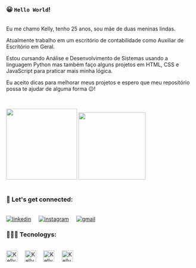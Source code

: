 ### 😀 `Hello World`!

</br>Eu me chamo Kelly, tenho 25 anos, sou mãe de duas meninas lindas.

Atualmente trabalho em um escritório de contabilidade como Auxiliar de Escritório em Geral.

Estou cursando Análise e Desenvolvimento de Sistemas usando a linguagem Python mas também faço alguns projetos em HTML, CSS e JavaScript para praticar mais minha lógica.

Eu aceito dicas para melhorar meus projetos e espero que meu repositório possa te ajudar de alguma forma 😉!

</br><div>

  <img height="190em" src="https://github-readme-stats.vercel.app/api?username=KellyErnesto&show_icons=true&theme=tokyonight"/>
  <img height="180em" src="https://github-readme-stats.vercel.app/api/top-langs/?username=KellyErnesto&layout=compact&theme=tokyonight"/>

</div></br>

### 💞 Let's get connected:

</br>[![linkedin](https://img.shields.io/badge/LinkedIn-0077B5?style=for-the-badge&logo=linkedin&logoColor=white)](https://www.linkedin.com/in/kelly-ernesto-892004215/) &nbsp;&nbsp;&nbsp;
[![instagram](https://img.shields.io/badge/Instagram-E4405F?style=for-the-badge&logo=instagram&logoColor=white)](https://www.instagram.com/kellyernestoo/)
&nbsp;&nbsp;&nbsp;
[![gmail](https://img.shields.io/badge/Gmail-D14836?style=for-the-badge&logo=gmail&logoColor=white)](kellyernesto351@gmail.com)</br>

### 👩🏽‍💻 Tecnologys:

</br>
<div>

  <img align="center" alt="Kelly_Python" height="30" widht="40" src="https://cdn-icons-png.flaticon.com/128/1822/1822899.png"/>
  &nbsp;&nbsp;&nbsp;
  <img align="center" alt="Kelly_HTML" height="30" widht="40" src="https://cdn-icons-png.flaticon.com/128/1051/1051277.png"/>
  &nbsp;&nbsp;&nbsp;
  <img align="center" alt="Kelly_CSS" height="30" widht="40" src="https://cdn-icons-png.flaticon.com/128/732/732190.png"/>
  &nbsp;&nbsp;&nbsp;
  <img align="center" alt="Kelly_js" height="30" widht="40" src="https://cdn-icons-png.flaticon.com/128/5968/5968292.png"/>
  
</div></br>
